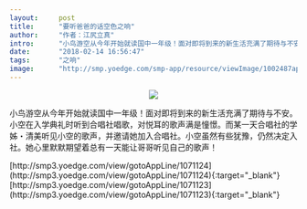 ```yaml
---
layout:     post
title:      "要听爸爸的话空色之响"
author:     "作者：江尻立真"
intro:      "小鸟游空从今年开始就读国中一年级！面对即将到来的新生活充满了期待与不安。小空在入学典礼时听到合唱社唱歌，对悦耳的歌声满是憧憬。而某一天合唱社的学姊・清美听见小空的歌声，并邀请她加入合唱社。小空虽然有些犹豫，仍然决定入社。她心里默默期望着总有一天能让哥哥听见自己的歌声！"
date:       "2018-02-14 16:56:47"
tags:       "之响"
image:      "http://smp.yoedge.com/smp-app/resource/viewImage/1002487appline.png"
---
```

<div style="text-align: center">
<p><img src="http://smp.yoedge.com/smp-app/resource/viewImage/1002487appline.png"/></p>
</div>
<p class="post-meta">
<span>小鸟游空从今年开始就读国中一年级！面对即将到来的新生活充满了期待与不安。小空在入学典礼时听到合唱社唱歌，对悦耳的歌声满是憧憬。而某一天合唱社的学姊・清美听见小空的歌声，并邀请她加入合唱社。小空虽然有些犹豫，仍然决定入社。她心里默默期望着总有一天能让哥哥听见自己的歌声！</span>
</p>
[http://smp3.yoedge.com/view/gotoAppLine/1071124](http://smp3.yoedge.com/view/gotoAppLine/1071124){:target="_blank"}
[http://smp3.yoedge.com/view/gotoAppLine/1071123](http://smp3.yoedge.com/view/gotoAppLine/1071123){:target="_blank"}


